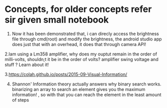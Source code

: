 # Concepts, for older concepts refer sir given small notebook 
1. Now it has been demonstrated that, i can direcly access the brightness file through cmd(root) and modify the brightness, the android studio app does just that with an overhead, it does that through camera API!

2.Iam using a Lm358 amplifier, why does my ouptut remain in the order of milli-volts, shouldn;t it be in the order of volts? amplifier swing voltage and stuff ? Learn about it!

3.https://colah.github.io/posts/2015-09-Visual-Information/

4. Shannon' Information theory actually answers why binary search works. binarizing an array to search an element gives you the maximum information! , so with that you can reach the element in the least amount of steps
